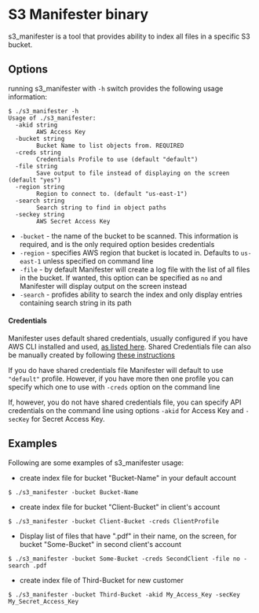 # S3 Manifester binary

s3_manifester is a tool that provides ability to index all files in a specific S3 bucket.


## Options

running s3_manifester with `-h` switch provides the following usage information:

```shell
$ ./s3_manifester -h
Usage of ./s3_manifester:
  -akid string
    	AWS Access Key
  -bucket string
    	Bucket Name to list objects from. REQUIRED
  -creds string
    	Credentials Profile to use (default "default")
  -file string
    	Save output to file instead of displaying on the screen (default "yes")
  -region string
    	Region to connect to. (default "us-east-1")
  -search string
    	Search string to find in object paths
  -seckey string
    	AWS Secret Access Key

```

- `-bucket` - the name of the bucket to be scanned. This information is required, and is the only required option besides credentials
- `-region` - specifies AWS region that bucket is located in. Defaults to `us-east-1` unless specified on command line
- `-file` - by default Manifester will create a log file with the list of all files in the bucket. If wanted, this option can be specified as `no` and Manifester will display output on the screen instead
- `-search` - profides ability to search the index and only display entries containing search string in its path

#### Credentials
Manifester uses default shared credentials, usually configured if you have AWS CLI installed and used, [as listed here](http://docs.aws.amazon.com/cli/latest/userguide/cli-chap-getting-started.html). 
Shared Credentials file can also be manually created by following [these instructions](https://github.com/aws/aws-sdk-go/wiki/configuring-sdk#creating-the-credentials-file)

If you do have shared credentials file Manifester will default to use `"default"` profile. However, if you have more then one profile you can specify which one to use with `-creds` option on the command line

If, however, you do not have shared credentials file, you can specify API credentials on the command line using options `-akid` for Access Key and `-secKey` for Secret Access Key.


## Examples

Following are some examples of s3_manifester usage:

- create index file for bucket "Bucket-Name" in your default account

```shell
$ ./s3_manifester -bucket Bucket-Name
```

- create index file for bucket "Client-Bucket" in client's account

```shell
$ ./s3_manifester -bucket Client-Bucket -creds ClientProfile
```

- Display list of files that have ".pdf" in their name, on the screen, for bucket "Some-Bucket" in second client's account

```shell
$ ./s3_manifester -bucket Some-Bucket -creds SecondClient -file no -search .pdf
```

- create index file of Third-Bucket for new customer

```shell
$ ./s3_manifester -bucket Third-Bucket -akid My_Access_Key -secKey My_Secret_Access_Key
```



